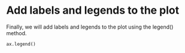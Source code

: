 # Add labels and legends to the plot

Finally, we will add labels and legends to the plot using the legend() method.

```python
ax.legend()
```

#
